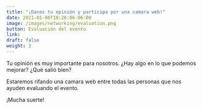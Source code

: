```yaml
---
title: "¡Danos tu opinión y participa por una camara web!"
date: 2021-01-06T18:26:06-06:00
image: /images/networking/evaluation.png
button: Evaluación del evento
link: 
draft: false
weight: 3
---
```


Tu opinión es muy importante para nosotros. ¿Hay algo en lo que podemos mejorar? ¿Qué salió bien?

Estaremos rifando una camara web entre todas las personas que nos ayuden evaluando el evento.

¡Mucha suerte!
